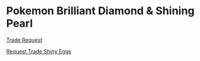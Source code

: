 # Pokemon Brilliant Diamond & Shining Pearl

[Trade Request](https://github.com/lGodHatesMel/Shiny-Ditto-Bot-Wiki/blob/main/wiki/BDSP/BDSP-TradeRequest.md)

[Request Trade Shiny Eggs](https://github.com/lGodHatesMel/Shiny-Ditto-Bot-Wiki/blob/main/wiki/BDSP/BDSP-TradeRequest.md)
